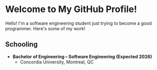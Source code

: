 # Welcome to My GitHub Profile!

Hello! I'm a software engineering student just trying to become a good programmer. Here's some of my work!

## Schooling
- **Bachelor of Engineering – Software Engineering (Expected 2026)**
  - Concordia University, Montreal, QC
